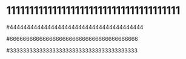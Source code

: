 # 11111111111111111111111111111111111111


#444444444444444444444444444444444444444


#666666666666666666666666666666666666666


#333333333333333333333333333333333333333